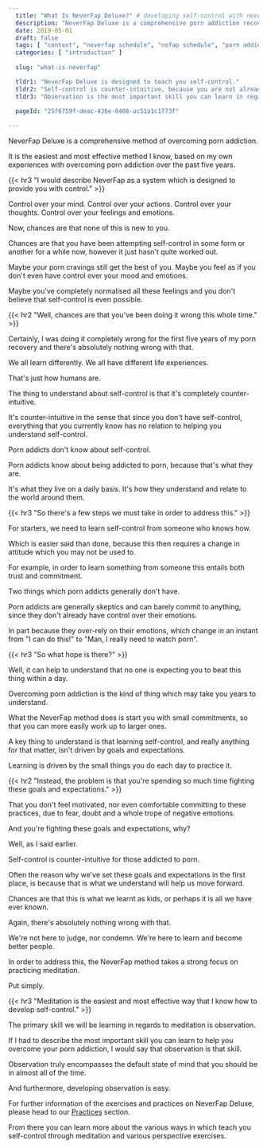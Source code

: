 ```yaml
---
  title: "What Is NeverFap Deluxe?" # developing self-control with neverfap
  description: "NeverFap Deluxe is a comprehensive porn addiction recovery process. It is a system which is designed to teach you self-control in the easiest way possible."
  date: 2019-05-01
  draft: false
  tags: [ "context", "neverfap schedule", "nofap schedule", "porn addiction", "addiction", "awareness", "nofap", "neverfap", "neverfap deluxe", "neverfap basics" ]
  categories: [ "introduction" ]
  
  slug: "what-is-neverfap"

  tldr1: "NeverFap Deluxe is designed to teach you self-control."
  tldr2: "Self-control is counter-intuitive, because you are not already in control of yourself."
  tldr3: "Observation is the most important skill you can learn in regards to overcoming porn addiction."
  
  pageId: "25f6759f-deac-436e-8408-ac51a1c1773f"

---
```


<!-- Will Need One Edit -->

<!-- Talk about process, how it's a process. -->
<!-- What does it achieve? It achieves freedom in how you want to live your life. No longer are you defined by your relation to dopamine. -->

NeverFap Deluxe is a comprehensive method of overcoming porn addiction.

It is the easiest and most effective method I know, based on my own experiences with overcoming porn addiction over the past five years.


{{< hr3 "I would describe NeverFap as a system which is designed to provide you with control." >}}


Control over your mind. Control over your actions. Control over your thoughts. Control over your feelings and emotions.

Now, chances are that none of this is new to you. 

Chances are that you have been attempting self-control in some form or another for a while now, however it just hasn't quite worked out.

Maybe your porn cravings still get the best of you. Maybe you feel as if you don't even have control over your mood and emotions.

Maybe you've completely normalised all these feelings and you don't believe that self-control is even possible.


{{< hr2 "Well, chances are that you've been doing it wrong this whole time." >}}


Certainly, I was doing it completely wrong for the first five years of my porn recovery and there's absolutely nothing wrong with that.

We all learn differently. We all have different life experiences. 

That's just how humans are.

The thing to understand about self-control is that it's completely counter-intuitive.

It's counter-intuitive in the sense that since you don't have self-control, everything that you currently know has no relation to helping you understand self-control.

Porn addicts don't know about self-control.

Porn addicts know about being addicted to porn, because that's what they are.

It's what they live on a daily basis. It's how they understand and relate to the world around them.


{{< hr3 "So there's a few steps we must take in order to address this." >}}


For starters, we need to learn self-control from someone who knows how.

Which is easier said than done, because this then requires a change in attitude which you may not be used to.

For example, in order to learn something from someone this entails both trust and commitment.

Two things which porn addicts generally don't have. 

Porn addicts are generally skeptics and can barely commit to anything, since they don't already have control over their emotions.

In part because they over-rely on their emotions, which change in an instant from "I can do this!" to "Man, I really need to watch porn".


{{< hr3 "So what hope is there?" >}}


Well, it can help to understand that no one is expecting you to beat this thing within a day.

Overcoming porn addiction is the kind of thing which may take you years to understand.

What the NeverFap method does is start you with small commitments, so that you can more easily work up to larger ones. 

A key thing to understand is that learning self-control, and really anything for that matter, isn't driven by goals and expectations. 

Learning is driven by the small things you do each day to practice it.


{{< hr2 "Instead, the problem is that you're spending so much time fighting these goals and expectations." >}}


That you don't feel motivated, nor even comfortable committing to these practices, due to fear, doubt and a whole trope of negative emotions.

And you're fighting these goals and expectations, why?

Well, as I said earlier. 

Self-control is counter-intuitive for those addicted to porn. 

Often the reason why we've set these goals and expectations in the first place, is because that is what we understand will help us move forward.

Chances are that this is what we learnt as kids, or perhaps it is all we have ever known.

Again, there's absolutely nothing wrong with that. 

We're not here to judge, nor condemn. We're here to learn and become better people.

In order to address this, the NeverFap method takes a strong focus on practicing meditation.

Put simply.


{{< hr3 "Meditation is the easiest and most effective way that I know how to develop self-control." >}}


The primary skill we will be learning in regards to meditation is observation. 

If I had to describe the most important skill you can learn to help you overcome your porn addiction, I would say that observation is that skill.

Observation truly encompasses the default state of mind that you should be in almost all of the time.

<!--TODO: I talk more about it in this article Article on observation -->
And furthermore, developing observation is easy. 

For further information of the exercises and practices on NeverFap Deluxe, please head to our <a class="link" href="https://neverfapdeluxe.com/practices">Practices</a> section.

From there you can learn more about the various ways in which teach you self-control through meditation and various perspective exercises.
